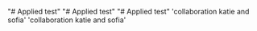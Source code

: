 "# Applied test" 
"# Applied test" 
"# Applied test" 
'collaboration katie and sofia' 
'collaboration katie and sofia' 
